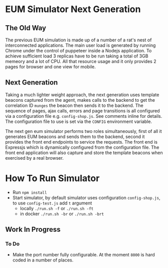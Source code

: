 # EUM Simulator Next Generation

## The Old Way

The previous EUM simulation is made up of a number of a rat's nest of interconnected applications. The main user load is generated by running Chrome under the control of puppeteer inside a Nodejs application. To achieve sufficient load 3 replicas have to be run taking a total of 3GB memeory and a lot of CPU. All that resource usage and it only provides 2 pages for browser and one view for mobile.

## Next Generation

Taking a much lighter weight approach, the next generation uses template beacons captured from the agent, makes calls to the backend to get the correlation ID `munges` the beacon then sends it to the backend. The sequence of pages, ajax calls, errors and page transitions is all configured via a configuration file e.g.  `config-shop.js`. See comments inline for details. The configuration file to use is set via the `CONFIG` environment variable.

The next gen eum simulator performs two roles simultaneously, first of all it generates EUM beacons and sends them to the backend, second it provides the front end endpoints to service the requests. The front end is Expressjs which is dynamically configured from the configuration file. The front end application will also capture and store the template beacons when exercised by a real browser.

# How To Run Simulator

* Run `npm install`
* Start simulator, by default simulator uses configuration `config-shop.js`, to use `config-test.js` add `t` argument 
  * locally `./run.sh -f` or `./run.sh -ft`
  * in docker `./run.sh -br` or `./run.sh -brt`

## Work In Progress

### To Do

* Make the port number fully configurable. At the moment `8000` is hard coded in a number of places.

